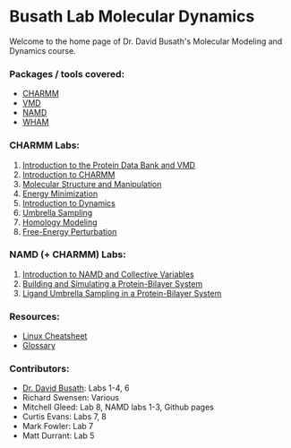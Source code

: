 # Busath Lab Molecular Dynamics
Welcome to the home page of Dr. David Busath's Molecular Modeling and Dynamics course. 

### Packages / tools covered:
- [CHARMM](https://www.charmm.org)
- [VMD](http://www.ks.uiuc.edu/Research/vmd/)
- [NAMD](http://www.ks.uiuc.edu/Research/namd/)
- [WHAM](http://membrane.urmc.rochester.edu/content/wham)

### CHARMM Labs:
1. [Introduction to the Protein Data Bank and VMD](https://busathlab.github.io/mdlab/lab1.html)
2. [Introduction to CHARMM](https://busathlab.github.io/mdlab/lab2.html)
3. [Molecular Structure and Manipulation](https://busathlab.github.io/mdlab/lab3.html)
4. [Energy Minimization](https://busathlab.github.io/mdlab/lab4.html)
5. [Introduction to Dynamics](https://busathlab.github.io/mdlab/lab5.html)
6. [Umbrella Sampling](https://busathlab.github.io/mdlab/lab6.html)
7. [Homology Modeling](https://busathlab.github.io/mdlab/lab7.html)
8. [Free-Energy Perturbation](https://busathlab.github.io/mdlab/lab8.html)

### NAMD (+ CHARMM) Labs:
1. [Introduction to NAMD and Collective Variables](https://busathlab.github.io/mdlab/namd_lab1.html)
2. [Building and Simulating a Protein-Bilayer System](https://busathlab.github.io/mdlab/namd_lab2.html)
3. [Ligand Umbrella Sampling in a Protein-Bilayer System](https://busathlab.github.io/mdlab/namd_lab3.html)

### Resources:
- [Linux Cheatsheet](https://busathlab.github.io/mdlab/cheatsheet.html)
- [Glossary](https://busathlab.github.io/mdlab/glossary.html)

### Contributors:
- [Dr. David Busath](http://busathlab.byu.edu/): Labs 1-4, 6
- Richard Swensen: Various
- Mitchell Gleed: Lab 8, NAMD labs 1-3, Github pages
- Curtis Evans: Labs 7, 8
- Mark Fowler: Lab 7
- Matt Durrant: Lab 5